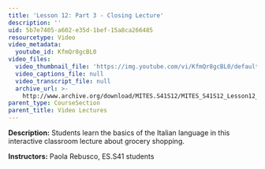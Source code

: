 ```yaml
---
title: 'Lesson 12: Part 3 - Closing Lecture'
description: ''
uid: 5b7e7405-a602-e35d-1bef-15a8ca266485
resourcetype: Video
video_metadata:
  youtube_id: KfmQr8gcBL0
video_files:
  video_thumbnail_file: 'https://img.youtube.com/vi/KfmQr8gcBL0/default.jpg'
  video_captions_file: null
  video_transcript_file: null
  archive_url: >-
    http://www.archive.org/download/MITES.S41S12/MITES_S41S12_Lesson12_Part3_300k.mp4
parent_type: CourseSection
parent_title: Video Lectures
---
```


**Description:** Students learn the basics of the Italian language in this interactive classroom lecture about grocery shopping.

**Instructors:** Paola Rebusco, ES.S41 students
